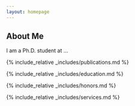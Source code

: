 ```yaml
---
layout: homepage
---
```


## About Me

I am a Ph.D. student at ...

{% include_relative _includes/publications.md %}

{% include_relative _includes/education.md %}

{% include_relative _includes/honors.md %}

{% include_relative _includes/services.md %}

